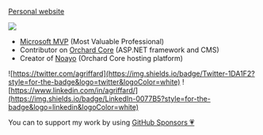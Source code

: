 [Personal website](https://antoinegriffard.com) 

<img src="https://github-readme-stats.vercel.app/api?username=agriffard&count_private=false&show_icons=true&theme=light&include_all_commits=false">

- [Microsoft MVP](https://mvp.microsoft.com/en-us/PublicProfile/5000870?fullName=Antoine%20Griffard) (Most Valuable Professional)
- Contributor on [Orchard Core](https://github.com/OrchardCMS/OrchardCore) (ASP.NET framework and CMS)
- Creator of [Noayo](https://noayo.com) (Orchard Core hosting platform)

![https://twitter.com/agriffard](https://img.shields.io/badge/Twitter-1DA1F2?style=for-the-badge&logo=twitter&logoColor=white)
![https://www.linkedin.com/in/agriffard/](https://img.shields.io/badge/LinkedIn-0077B5?style=for-the-badge&logo=linkedin&logoColor=white)

You can to support my work by using [GitHub Sponsors 💗](https://github.com/sponsors/agriffard) 
